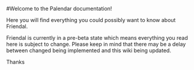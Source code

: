 #Welcome to the Palendar documentation!

Here you will find everything you could possibly want to know about Friendal.

Friendal is currently in a pre-beta state which means everything you read here is subject to change. Please keep in mind that there may be a delay between changed being implemented and this wiki being updated.

Thanks
